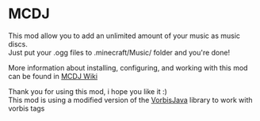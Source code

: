 # MCDJ

This mod allow you to add an unlimited amount of your music as music discs.
<br>Just put your .ogg files to .minecraft/Music/ folder and you're done!

More information about installing, configuring, and working with this mod can be found in <a href="https://github.com/Shoxie12/MCDJ/wiki">MCDJ Wiki</a>

Thank you for using this mod, i hope you like it :)
<br>This mod is using a modified version of the <a href="https://github.com/Gagravarr/VorbisJava">VorbisJava</a> library to work with vorbis tags
